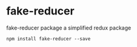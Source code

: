# fake-reducer
fake-reducer package
a simplified redux package

```
npm install fake-reducer --save
```
